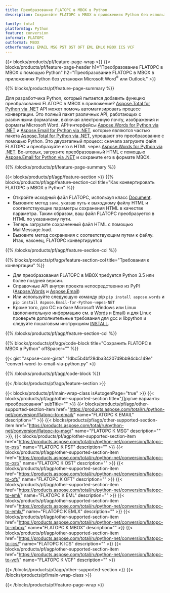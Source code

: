 ```yaml
---
title: Преобразование FLATOPC в MBOX в Python
description: Сохраняйте FLATOPC в MBOX в приложениях Python без использования Microsoft Word или Outlook.

family: total
platformtag: Python
feature: conversion
informat: FLATOPC
outformat: MBOX
otherformats: EMAIL MSG PST OST OFT EML EMLX MBOX ICS VCF
---
```

{{< blocks/products/pf/feature-page-wrap >}}
{{< blocks/products/pf/feature-page-header h1="Преобразование FLATOPC в MBOX с помощью Python" h2="Преобразование FLATOPC в MBOX в приложениях Python без установки Microsoft Word<sup>&reg;</sup> или Outlook." >}}

{{% blocks/products/pf/feature-page-summary %}}

Для разработчика Python, который пытается добавить функцию преобразования FLATOPC в MBOX в приложение? [Aspose.Total for Python via .NET](https://products.aspose.com/total/python-net/) API может помочь автоматизировать процесс конвертации. Это полный пакет различных API, работающих с различными форматами, включая электронную почту, изображения и форматы Microsoft Word. API-интерфейсы [Aspose.Words for Python via .NET](https://products.aspose.com/words/python-net/) и [Aspose.Email for Python via .NET](https://products.aspose.com/email/python-net/), которые являются частью пакета [Aspose.Total for Python via .NET](https://products.aspose.com/total/python-net/), упрощают это преобразование с помощью Python. Это двухэтапный процесс: сначала загрузите файл FLATOPC и преобразуйте его в HTML через [Aspose.Words for Python via .NET](https://products.aspose.com/words/python-net/). Во-вторых, загрузите преобразованный HTML с помощью [Aspose.Email for Python via .NET](https://products.aspose.com/email/python-net/) и сохраните его в формате MBOX.

{{% /blocks/products/pf/feature-page-summary %}}

{{< blocks/products/pf/agp/feature-section >}}
{{% blocks/products/pf/agp/feature-section-col title="Как конвертировать FLATOPC в MBOX в Python" %}}

- Откройте исходный файл FLATOPC, используя класс [Document](https://reference.aspose.com/words/python-net/aspose.words/document/).
- Вызовите метод `save`, указав путь к выходному файлу HTML и соответствующие параметры сохранения HTML в качестве параметра. Таким образом, ваш файл FLATOPC преобразуется в HTML по указанному пути.
- Теперь загрузите сохраненный файл HTML с помощью MailMessage.load.
- Вызовите метод сохранения с соответствующим путем к файлу. Итак, наконец, FLATOPC конвертируется

{{% /blocks/products/pf/agp/feature-section-col %}}

{{% blocks/products/pf/agp/feature-section-col title="Требования к конвертации" %}}

- Для преобразования FLATOPC в MBOX требуется Python 3.5 или более поздней версии.
- Справочные API внутри проекта непосредственно из PyPI ([Aspose.Words](https://pypi.org/project/aspose-words/) и [Aspose.Email](https://pypi.org/project/Aspose.Email-for-Python-via-NET/))
- Или используйте следующую команду pip ```pip install aspose.words``` и ```pip install Aspose.Email-for-Python-через-NET``` 
- Кроме того, для ОС на базе Microsoft Windows или Linux (дополнительную информацию см. в [Words](https://docs.aspose.com/words/python-net/system-requirements/) и [Email](https://docs.aspose.com/email/python-net/system-requirements/)) и для Linux проверьте дополнительные требования для gcc и libpython и следуйте пошаговым инструкциям [INSTALL](https://docs.aspose.com/words/python-net/installation/).
 

{{% /blocks/products/pf/agp/feature-section-col %}}

{{% blocks/products/pf/agp/code-block title="Сохранить FLATOPC в MBOX в Python" offSpacer="" %}}

{{< gist "aspose-com-gists" "1dbc5b4bf28dba34207d9bb94cbc149e" "convert-word-to-email-via-python.py" >}}

{{% /blocks/products/pf/agp/code-block %}}

{{< /blocks/products/pf/agp/feature-section >}}

{{< blocks/products/pf/main-wrap-class isAutogenPage="true" >}}
{{< blocks/products/pf/agp/other-supported-section title="Другие варианты преобразования" subTitle="" >}}
{{< blocks/products/pf/agp/other-supported-section-item href="https://products.aspose.com/total/ru/python-net/conversion/flatopc-to-email/" name="FLATOPC К EMAIL" description="" >}}
{{< blocks/products/pf/agp/other-supported-section-item href="https://products.aspose.com/total/ru/python-net/conversion/flatopc-to-msg/" name="FLATOPC К MSG" description="" >}},
{{< blocks/products/pf/agp/other-supported-section-item href="https://products.aspose.com/total/ru/python-net/conversion/flatopc-to-pst/" name="FLATOPC К PST" description="" >}}
{{< blocks/products/pf/agp/other-supported-section-item href="https://products.aspose.com/total/ru/python-net/conversion/flatopc-to-ost/" name="FLATOPC К OST" description="" >}}
{{< blocks/products/pf/agp/other-supported-section-item href="https://products.aspose.com/total/ru/python-net/conversion/flatopc-to-oft/" name="FLATOPC К OFT" description="" >}}
{{< blocks/products/pf/agp/other-supported-section-item href="https://products.aspose.com/total/ru/python-net/conversion/flatopc-to-eml/" name="FLATOPC К EML" description="" >}}
{{< blocks/products/pf/agp/other-supported-section-item href="https://products.aspose.com/total/ru/python-net/conversion/flatopc-to-emlx/" name="FLATOPC К EMLX" description="" >}}
{{< blocks/products/pf/agp/other-supported-section-item href="https://products.aspose.com/total/ru/python-net/conversion/flatopc-to-mbox/" name="FLATOPC К MBOX" description="" >}}
{{< blocks/products/pf/agp/other-supported-section-item href="https://products.aspose.com/total/ru/python-net/conversion/flatopc-to-ics/" name="FLATOPC К ICS" description="" >}}
{{< blocks/products/pf/agp/other-supported-section-item href="https://products.aspose.com/total/ru/python-net/conversion/flatopc-to-vcf/" name="FLATOPC К VCF" description="" >}}

{{< /blocks/products/pf/agp/other-supported-section >}}
{{< /blocks/products/pf/main-wrap-class >}}

{{< /blocks/products/pf/feature-page-wrap >}}